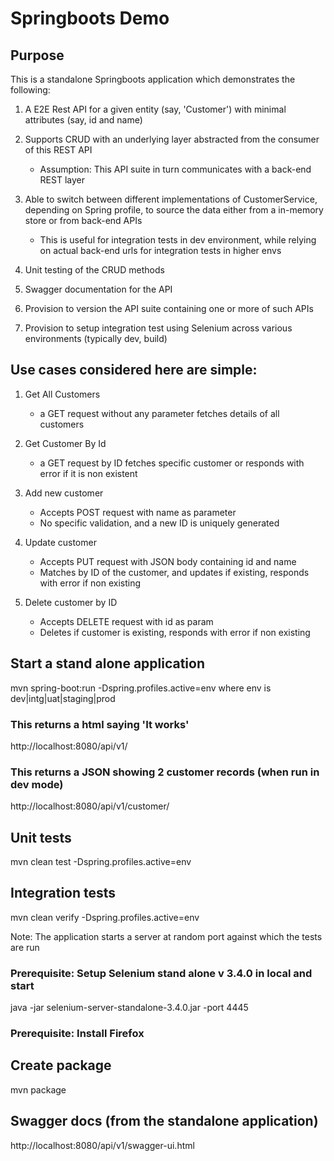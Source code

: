 # Springboots Demo



## Purpose

This is a standalone Springboots application which demonstrates the following:

1. A E2E Rest API for a given entity (say, 'Customer') with minimal attributes (say, id and name)
 
2. Supports CRUD with an underlying layer abstracted from the consumer of this REST API
	- Assumption: This API suite in turn communicates with a back-end REST layer

3. Able to switch between different implementations of CustomerService, depending on Spring profile, to source the data either from a in-memory store or from back-end APIs
	- This is useful for integration tests in dev environment, while relying on actual back-end urls for integration tests in higher envs
	
3. Unit testing of the CRUD methods

4. Swagger documentation for the API

5. Provision to version the API suite containing one or more of such APIs
	
6. Provision to setup integration test using Selenium across various environments (typically dev, build)




## Use cases considered here are simple:

1. Get All Customers
	- a GET request without any parameter fetches details of all customers
	
2. Get Customer By Id
	- a GET request by ID fetches specific customer or responds with error if it is non existent

3. Add new customer 
	- Accepts POST request with name as parameter
	- No specific validation, and a new ID is uniquely generated

4. Update customer 
	- Accepts PUT request with JSON body containing id and name
	- Matches by ID of the customer, and updates if existing, responds with error if non existing

5. Delete customer by ID
	- Accepts DELETE request with id as param
	- Deletes if customer is existing, responds with error if non existing




## Start a stand alone application
mvn spring-boot:run -Dspring.profiles.active=env
where env is dev|intg|uat|staging|prod


### This returns a html saying 'It works'

http://localhost:8080/api/v1/

	
### This returns a JSON showing 2 customer records (when run in dev mode)

http://localhost:8080/api/v1/customer/




## Unit tests
mvn clean test -Dspring.profiles.active=env




## Integration tests 
mvn clean verify -Dspring.profiles.active=env

Note: The application starts a server at random port against which the tests are run

### Prerequisite: Setup Selenium stand alone v 3.4.0 in local and start
java -jar selenium-server-standalone-3.4.0.jar -port 4445

### Prerequisite: Install Firefox




## Create package 
mvn package




## Swagger docs (from the standalone application)
http://localhost:8080/api/v1/swagger-ui.html